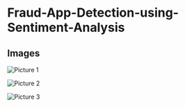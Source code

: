 # Fraud-App-Detection-using-Sentiment-Analysis

## Images
<!--Images-->

![Picture 1](images/Screenshot%20(28).png)

![Picture 2](images/Screenshot%20(34).png)

![Picture 3](images/Screenshot%20(35).png)
